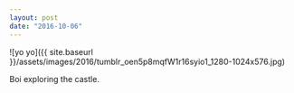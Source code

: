 ```yaml
---
layout: post
date: "2016-10-06"
---
```


![yo yo]({{ site.baseurl }}/assets/images/2016/tumblr_oen5p8mqfW1r16syio1_1280-1024x576.jpg)

Boi exploring the castle.
